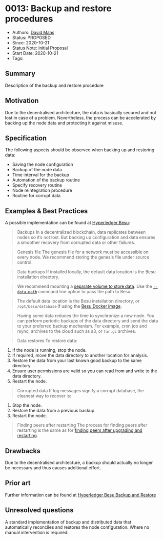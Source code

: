 # 0013: Backup and restore procedures
- Authors: [David Maas](david_maas@hotmail.de) 
- Status: PROPOSED
- Since: 2020-10-21 
- Status Note: Initial Proposal  
- Start Date: 2020-10-21 
- Tags: 

## Summary
Description of the backup and restore procedure

## Motivation
Due to the decentralised architecture, the data is basically secured and not lost in case of a problem. Nevertheless, the process can be accelerated by backing up the node data and protecting it against misuse. 

## Specification
The following aspects should be observed when backing up and restoring data: 

* Saving the node configuration
* Backup of the node data
* Time interval for the backup
* Automation of the backup routine
* Specify recovery routine
* Node reintegration procedure
* Routine for corrupt data 

## Examples & Best Practices
A possible implementation can be found at [Hyperledger Besu](https://besu.hyperledger.org/en/stable/HowTo/Backup/Backup/): 

>Backups
In a decentralized blockchain, data replicates between nodes so it’s not lost. But backing up configuration and data ensures a smoother recovery from corrupted data or other failures.

>Genesis file
The genesis file for a network must be accessible on every node. We recommend storing the genesis file under source control.

>Data backups
If installed locally, the default data location is the Besu installation directory.

>We recommend mounting a [separate volume to store data](https://besu.hyperledger.org/en/stable/HowTo/Get-Started/Installation-Options/Run-Docker-Image/#starting-besu). Use the [`--data-path`](https://besu.hyperledger.org/en/stable/Reference/CLI/CLI-Syntax/#data-path) command line option to pass the path to Besu.

>The default data location is the Besu installation directory, or `/opt/besu/database` if using the [Besu Docker image](https://besu.hyperledger.org/en/stable/HowTo/Get-Started/Installation-Options/Run-Docker-Image/).

>Having some data reduces the time to synchronize a new node. You can perform periodic backups of the data directory and send the data to your preferred backup mechanism. For example, cron job and rsync, archives to the cloud such as s3, or `tar.gz` archives.

>Data restores
To restore data:

1. If the node is running, stop the node.
2. If required, move the data directory to another location for analysis.
3. Restore the data from your last known good backup to the same directory.
4. Ensure user permissions are valid so you can read from and write to the data directory.
5. Restart the node.

>Corrupted data
If log messages signify a corrupt database, the cleanest way to recover is:

1. Stop the node.
2. Restore the data from a previous backup.
3. Restart the node.

>Finding peers after restarting
The process for finding peers after restarting is the same as for [finding peers after upgrading and restarting](https://besu.hyperledger.org/en/stable/HowTo/Upgrade/Upgrade-Node/#finding-peers-on-restarting).

## Drawbacks
Due to the decentralised architecture, a backup should actually no longer be necessary and thus causes additional effort.

## Prior art

Further information can be found at [Hyperledger Besu Backup and Restore](https://besu.hyperledger.org/en/stable/HowTo/Backup/Backup/)

## Unresolved questions
A standard implementation of backup and distributed data that automatically reconciles and restores the node configuration. Where no manual intervention is required.